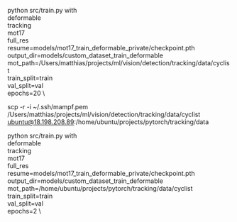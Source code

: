 


python src/train.py with \
deformable \
tracking \
mot17 \
full_res \
resume=models/mot17_train_deformable_private/checkpoint.pth \
output_dir=models/custom_dataset_train_deformable \
mot_path=/Users/matthias/projects/ml/vision/detection/tracking/data/cyclist \
train_split=train \
val_split=val \
epochs=20 \




scp -r -i ~/.ssh/mampf.pem /Users/matthias/projects/ml/vision/detection/tracking/data/cyclist ubuntu@18.198.208.89:/home/ubuntu/projects/pytorch/tracking/data


python src/train.py with \
deformable \
tracking \
mot17 \
full_res \
resume=models/mot17_train_deformable_private/checkpoint.pth \
output_dir=models/custom_dataset_train_deformable \
mot_path=/home/ubuntu/projects/pytorch/tracking/data/cyclist \
train_split=train \
val_split=val \
epochs=2 \

